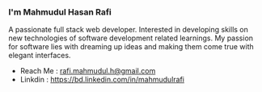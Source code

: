 ### I'm Mahmudul Hasan Rafi

A passionate full stack web developer. Interested in developing skills on new technologies of software development related learnings. My passion for software lies with dreaming up ideas and making them come true with elegant interfaces.

- Reach Me : rafi.mahmudul.h@gmail.com
- Linkdin :  https://bd.linkedin.com/in/mahmudulrafi
